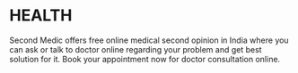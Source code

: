 # HEALTH
Second Medic offers free online medical second opinion in India where you can ask or talk to doctor online regarding your problem and get best solution for it. Book your appointment now for doctor consultation online.
